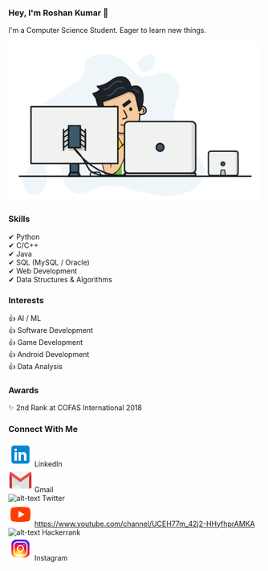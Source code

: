 ### Hey, I'm Roshan Kumar 👋

I'm a Computer Science Student. Eager to learn new things.

![alt-text](hadder.gif)

### Skills
✔ Python  
✔ C/C++  
✔ Java  
✔ SQL (MySQL / Oracle)  
✔ Web Development  
✔ Data Structures & Algorithms  

### Interests
👍 AI / ML  
👍 Software Development  
👍 Game Development  
👍 Android Development  
👍 Data Analysis  

### Awards
✨ 2nd Rank at COFAS International 2018

### Connect With Me
![alt-text](icons8_linkedin_48px.png) Linkedln  
![alt-text](icons8_gmail_48px.png) Gmail  
![alt-text](icons8_twitter_48px_1.png) Twitter  
![alt-text](icons8_play_button_48px.png) https://www.youtube.com/channel/UCEH77m_42j2-HHyfhprAMKA  
![alt-text](icons8_hackerrank_322px.png) Hackerrank  
![alt-text](icons8_instagram_48px.png) Instagram  

